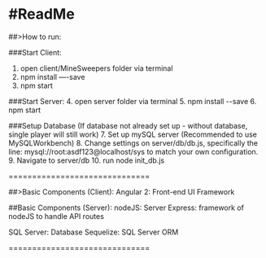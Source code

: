 #ReadMe
==============================


##>How to run:

###Start Client:
1. open client/MineSweepers folder via terminal
2. npm install —-save
3. npm start

###Start Server:
4. open server folder via terminal
5. npm install --save
6. npm start

###Setup Database (If database not already set up - without database, single player will still work)
7. Set up mySQL server (Recommended to use MySQLWorkbench)
8. Change settings on server/db/db.js, specifically the line: mysql://root:asdf123@localhost/sys to match your own configuration.
9. Navigate to server/db 
10. run node init_db.js

==============================

##>Basic Components (Client):
Angular 2: Front-end UI Framework

##Basic Components (Server):
nodeJS: Server
Express: framework of nodeJS to handle API routes

SQL Server: Database
Sequelize: SQL Server ORM

==============================


